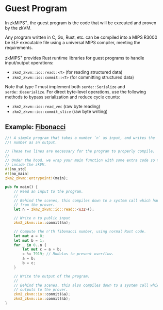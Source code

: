 # Guest Program

In zkMIPS<sup>+</sup>, the guest program is the code that will be executed and proven by the zkVM.

Any program written in C, Go, Rust, etc. can be compiled into a MIPS R3000 be ELF executable file using a universal MIPS compiler, meeting the requirements.

zkMIPS<sup>+</sup> provides Rust runtime libraries for guest programs to handle input/output operations:
- `zkm2_zkvm::io::read::<T>` (for reading structured data)
- `zkm2_zkvm::io::commit::<T>` (for committing structured data)

Note that type `T` must implement both `serde::Serialize` and `serde::Deserialize`. For direct byte-level operations, use the following methods to bypass serialization and reduce cycle counts:
- `zkm2_zkvm::io::read_vec` (raw byte reading)
- `zkm2_zkvm::io::commit_slice` (raw byte writing)

## Example: [Fibonacci](https://github.com/zkMIPS/zkm2/blob/dev/init/examples/fibonacci/guest/src/main.rs)

```rust
//! A simple program that takes a number `n` as input, and writes the `n-1`th and `n`th fibonacci
//! number as an output.

// These two lines are necessary for the program to properly compile.
//
// Under the hood, we wrap your main function with some extra code so that it behaves properly
// inside the zkVM.
#![no_std]
#![no_main]
zkm2_zkvm::entrypoint!(main);

pub fn main() {
    // Read an input to the program.
    //
    // Behind the scenes, this compiles down to a system call which handles reading inputs
    // from the prover.
    let n = zkm2_zkvm::io::read::<u32>();

    // Write n to public input
    zkm2_zkvm::io::commit(&n);

    // Compute the n'th fibonacci number, using normal Rust code.
    let mut a = 0;
    let mut b = 1;
    for _ in 0..n {
        let mut c = a + b;
        c %= 7919; // Modulus to prevent overflow.
        a = b;
        b = c;
    }

    // Write the output of the program.
    //
    // Behind the scenes, this also compiles down to a system call which handles writing
    // outputs to the prover.
    zkm2_zkvm::io::commit(&a);
    zkm2_zkvm::io::commit(&b);
}
```
